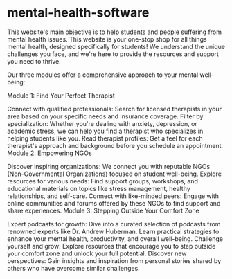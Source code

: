 # mental-health-software
This website's main objective is to help students and people suffering from mental health issues.
This website is your one-stop shop for all things mental health, designed specifically for students! We understand the unique challenges you face, and we're here to provide the resources and support you need to thrive.

Our three modules offer a comprehensive approach to your mental well-being:

Module 1: Find Your Perfect Therapist

Connect with qualified professionals: Search for licensed therapists in your area based on your specific needs and insurance coverage.
Filter by specialization: Whether you're dealing with anxiety, depression, or academic stress, we can help you find a therapist who specializes in helping students like you.
Read therapist profiles: Get a feel for each therapist's approach and background before you schedule an appointment.
Module 2: Empowering NGOs

Discover inspiring organizations: We connect you with reputable NGOs (Non-Governmental Organizations) focused on student well-being.
Explore resources for various needs: Find support groups, workshops, and educational materials on topics like stress management, healthy relationships, and self-care.
Connect with like-minded peers: Engage with online communities and forums offered by these NGOs to find support and share experiences.
Module 3: Stepping Outside Your Comfort Zone

Expert podcasts for growth: Dive into a curated selection of podcasts from renowned experts like Dr. Andrew Huberman. Learn practical strategies to enhance your mental health, productivity, and overall well-being.
Challenge yourself and grow: Explore resources that encourage you to step outside your comfort zone and unlock your full potential.
Discover new perspectives: Gain insights and inspiration from personal stories shared by others who have overcome similar challenges.
